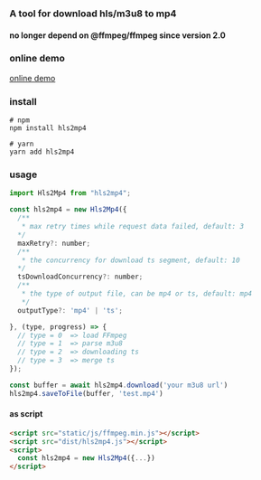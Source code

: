 ### A tool for download hls/m3u8 to mp4

#### no longer depend on @ffmpeg/ffmpeg since version 2.0

### online demo

[online demo](https://code-app.netlify.app/hls2mp4/)

### install

```shell
# npm
npm install hls2mp4

# yarn
yarn add hls2mp4
```

### usage

```js
import Hls2Mp4 from "hls2mp4";

const hls2mp4 = new Hls2Mp4({
  /**
   * max retry times while request data failed, default: 3
  */
  maxRetry?: number;
  /**
   * the concurrency for download ts segment, default: 10
  */
  tsDownloadConcurrency?: number;
  /**
   * the type of output file, can be mp4 or ts, default: mp4
   */
  outputType?: 'mp4' | 'ts';

}, (type, progress) => {
  // type = 0  => load FFmpeg
  // type = 1  => parse m3u8
  // type = 2  => downloading ts
  // type = 3  => merge ts
});

const buffer = await hls2mp4.download('your m3u8 url')
hls2mp4.saveToFile(buffer, 'test.mp4')
```

#### as script
```html
<script src="static/js/ffmpeg.min.js"></script>
<script src="dist/hls2mp4.js"></script>
<script>
  const hls2mp4 = new Hls2Mp4({...})
</script>
```
